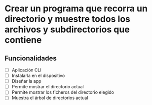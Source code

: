 # Crear un programa que recorra un directorio y muestre todos los archivos y subdirectorios que contiene

## Funcionalidades

- [ ]  Aplicación CLI
- [ ]  Instalarla en el dispositivo
- [ ]  Diseñar la app
- [ ]  Permite mostrar el directorio actual
- [ ]  Permite mostrar los ficheros del directorio elegido
- [ ]  Muestra el árbol de directorios actual

